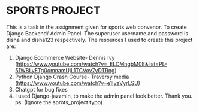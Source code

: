 # SPORTS PROJECT 
This is a task in the assignment given for sports web convenor. To create Django Backend/ Admin Panel. 
The superuser username and password is disha and disha123 respectively.
The resources I used to create this project are:
1. Django Ecommerce Website- Dennis Ivy (https://www.youtube.com/watch?v=_ELCMngbM0E&list=PL-51WBLyFTg0omnamUjL1TCVov7yDTRng)
2. Python Django Crash Course- Traversy media (https://www.youtube.com/watch?v=e1IyzVyrLSU)
3. Chatgpt for bug fixes
4. I used Django-jazzmin, to make the admin panel look better. 
Thank you.
ps: (Ignore the sprots_project typo)
